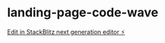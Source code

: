 # landing-page-code-wave

[Edit in StackBlitz next generation editor ⚡️](https://stackblitz.com/~/github.com/emilianor81/landing-page-code-wave)